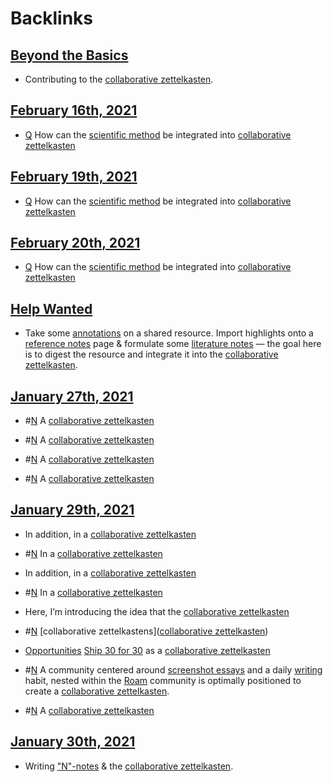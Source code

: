 
# Backlinks
## [Beyond the Basics](<Beyond the Basics.md>)
- Contributing to the [collaborative zettelkasten](<collaborative zettelkasten.md>).

## [February 16th, 2021](<February 16th, 2021.md>)
- [Q](<Q.md>) How can the [scientific method](<scientific method.md>) be integrated into [collaborative zettelkasten](<collaborative zettelkasten.md>)

## [February 19th, 2021](<February 19th, 2021.md>)
- [Q](<Q.md>) How can the [scientific method](<scientific method.md>) be integrated into [collaborative zettelkasten](<collaborative zettelkasten.md>)

## [February 20th, 2021](<February 20th, 2021.md>)
- [Q](<Q.md>) How can the [scientific method](<scientific method.md>) be integrated into [collaborative zettelkasten](<collaborative zettelkasten.md>)

## [Help Wanted](<Help Wanted.md>)
- Take some [annotations](<annotations.md>) on a shared resource. Import highlights onto a [reference notes](<reference notes.md>) page & formulate some [literature notes](<literature notes.md>) — the goal here is to digest the resource and integrate it into the [collaborative zettelkasten](<collaborative zettelkasten.md>).

## [January 27th, 2021](<January 27th, 2021.md>)
- #[N](<N.md>) A [collaborative zettelkasten](<collaborative zettelkasten.md>)

- #[N](<N.md>) A [collaborative zettelkasten](<collaborative zettelkasten.md>)

- #[N](<N.md>) A [collaborative zettelkasten](<collaborative zettelkasten.md>)

- #[N](<N.md>) A [collaborative zettelkasten](<collaborative zettelkasten.md>)

## [January 29th, 2021](<January 29th, 2021.md>)
- In addition, in a [collaborative zettelkasten](<collaborative zettelkasten.md>)

- #[N](<N.md>) In a [collaborative zettelkasten](<collaborative zettelkasten.md>)

- In addition, in a [collaborative zettelkasten](<collaborative zettelkasten.md>)

- #[N](<N.md>) In a [collaborative zettelkasten](<collaborative zettelkasten.md>)

- Here, I’m introducing the idea that the [collaborative zettelkasten](<collaborative zettelkasten.md>)

- #[N](<N.md>) [collaborative zettelkastens]([collaborative zettelkasten](<collaborative zettelkasten.md>))

- [Opportunities](<Opportunities.md>) [Ship 30 for 30](<Ship 30 for 30.md>) as a [collaborative zettelkasten](<collaborative zettelkasten.md>)

- #[N](<N.md>) A community centered around [screenshot essays](<screenshot essays.md>) and a daily [writing](<writing.md>) habit, nested within the [Roam](<Roam.md>) community is optimally positioned to create a [collaborative zettelkasten](<collaborative zettelkasten.md>).

- #[N](<N.md>) A [collaborative zettelkasten](<collaborative zettelkasten.md>)

## [January 30th, 2021](<January 30th, 2021.md>)
- Writing ["N"-notes](<"N"-notes.md>) & the [collaborative zettelkasten](<collaborative zettelkasten.md>).

